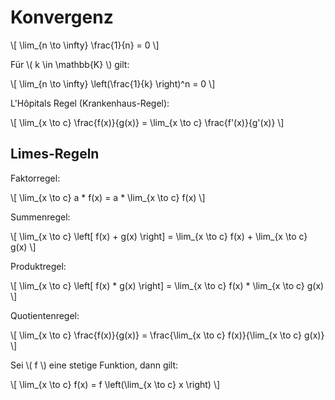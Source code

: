 Konvergenz
===

\\[ \lim_{n \to \infty} \frac{1}{n} = 0 \\]

Für \\( k \in \mathbb{K} \\) gilt:

\\[ \lim_{n \to \infty} \left(\frac{1}{k} \right)^n = 0 \\]

L'Hôpitals Regel (Krankenhaus-Regel):

\\[ \lim_{x \to c} \frac{f(x)}{g(x)} = \lim_{x \to c} \frac{f'(x)}{g'(x)} \\]

## Limes-Regeln

Faktorregel:

\\[ \lim_{x \to c} a * f(x) = a * \lim_{x \to c} f(x) \\]

Summenregel:

\\[ \lim_{x \to c} \left[ f(x) + g(x) \right] = \lim_{x \to c} f(x) + \lim_{x \to c} g(x) \\]

Produktregel:

\\[ \lim_{x \to c} \left[ f(x) * g(x) \right] = \lim_{x \to c} f(x) * \lim_{x \to c} g(x) \\]

Quotientenregel:

\\[ \lim_{x \to c} \frac{f(x)}{g(x)} = \frac{\lim_{x \to c} f(x)}{\lim_{x \to c} g(x)} \\]

Sei \\( f \\) eine stetige Funktion, dann gilt:

\\[ \lim_{x \to c} f(x) = f \left(\lim_{x \to c} x \right) \\]